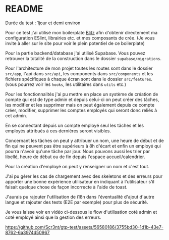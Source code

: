 # README

Durée du test : 1jour et demi environ

Pour ce test j'ai utilisé mon boilerplate [Blitz](https://www.blitz-rn.com) afin d'obtenir directement ma configuration ESlint, librairies etc. et mes composants de crée. (Je vous invite à aller sur le site pour voir le plein potentiel de ce boilerplate)

Pour la partie backend/database j'ai utilisé Supabase. Vous pouvez retrouver la totalité de la construction dans le dossier `supabase/migrations`.

Pour l'architecture de mon projet toutes les routes sont dans le dossier `src/app`, l'api dans `src/api`, les components dans `src/components` et les fichiers spécifiques à chaque écran sont dans le dossier `src/features`. (vous pourrez voir les `hooks`, les utilitaires dans `utils` etc.)

Pour les fonctionnalités j'ai pu mettre en place un système de création de compte qui est de type admin et depuis celui-ci on peut créer des tâches, les modifier et les supprimer mais on peut également depuis ce compte créer, modifier, supprimer les comptes employés qui seront donc reliés à cet admin.

En se connectant depuis un compte employé seul les tâches et les employés attribués à ces dernières seront visibles.

Concernant les tâches on peut y attribuer un nom, une heure de début et de fin qui ne peuvent pas être supérieurs à 8h d'écart et enfin un employé qui pourra n'avoir qu'une tâche par jour. Nous pouvons aussi les trier par libellé, heure de début ou de fin depuis l'espace accueil/calendrier.

Pour la création d'employé on peut y renseigner un nom et c'est tout.

J'ai pu gérer les cas de chargement avec des skeletons et des erreurs pour apporter une bonne expérience utilisateur en indiquant à l'utilisateur s'il faisait quelque chose de façon incorrecte à l'aide de toast.

J'aurais pu rajouter l'utilisation de i18n dans l'éventualité d'ajout d'autre langue et rajouter des tests (E2E par exemple) pour plus de sécurité.

Je vous laisse voir en vidéo ci-dessous le flow d'utilisation coté admin et coté employé ainsi que la gestion des erreurs.


https://github.com/Scr3nt/gtp-test/assets/56580186/3755bd30-1d1b-43e7-8762-6a3974d50967

